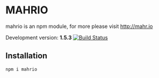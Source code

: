 # MAHRIO

mahrio is an npm module, for more please visit http://mahr.io

Development version: **1.5.3** [![Build Status](https://travis-ci.org/JRGEMCP/MAHRIO.svg?branch=master)](https://travis-ci.org/JRGEMCP/MAHRIO)

## Installation

`npm i mahrio`
